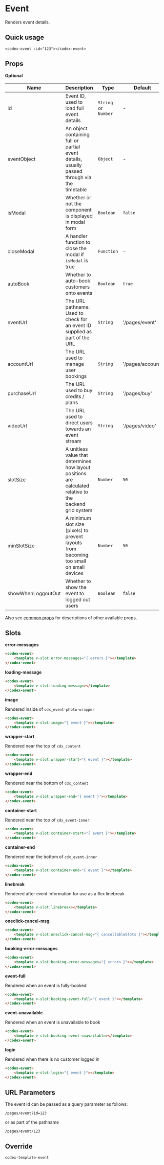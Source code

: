 # Event

Renders event details.

## Quick usage

```vue
<codex-event :id="123"></codex-event>
```

## Props

**Optional**

| Name | Description | Type | Default | Validation |
| - | - | - | - | - |
| id | Event ID, used to load full event details | `String` or `Number` | - | - |
| eventObject | An object containing full or partial event details, usually passed through via the timetable | `Object` | - | - |
| isModal | Whether or not the component is displayed in modal form | `Boolean` | `false` | - |
| closeModal | A handler function to close the modal if `isModal` is true  | `Function` | - | - |
| autoBook | Whether to auto-book customers onto events | `Boolean` | `true` | - |
| eventUrl | The URL pathname. Used to check for an event ID supplied as part of the URL | `String` | '/pages/event' | - |
| accountUrl | The URL used to manage user bookings | `String` | '/pages/account' | - |
| purchaseUrl | The URL used to buy credits / plans | `String` | '/pages/buy' | - |
| videoUrl | The URL used to direct users towards an event stream | `String` | '/pages/video' | - |
| slotSize | A unitless value that determines how layout positions are calculated relative to the backend grid system | `Number` | `50` | - |
| minSlotSize | A minimum slot size (pixels) to prevent layouts from becoming too small on small devices | `Number` | `50` | - |
| showWhenLoggoutOut | Whether to show the event to logged out users | `Boolean` | `false` | - |

Also see [common props](./shared/CommonProps.md) for descriptions of other available props.


## Slots

**error-messages**

```html
<codex-event>
	<template v-slot:error-messages="{ errors }"></template>
</codex-event>
```

**loading-message**

```html
<codex-event>
	<template v-slot:loading-message></template>
</codex-event>
```

**image**

Rendered inside of `cdx_event-photo-wrapper`
```html
<codex-event>
	<template v-slot:image="{ event }"></template>
</codex-event>
```

**wrapper-start**   

Rendered near the top of `cdx_content`
```html
<codex-event>
	<template v-slot:wrapper-start="{ event }"></template>
</codex-event>
```
**wrapper-end**   

Rendered near the bottom of `cdx_content`
```html
<codex-event>
	<template v-slot:wrapper-end="{ event }"></template>
</codex-event>
```

**container-start**   

Rendered near the top of `cdx_event-inner`
```html
<codex-event>
	<template v-slot:container-start="{ event }"></template>
</codex-event>
```
**container-end**   

Rendered near the bottom of `cdx_event-inner`
```html
<codex-event>
	<template v-slot:container-end="{ event }"></template>
</codex-event>
```

**linebreak**   

Rendered after event information for use as a flex linebreak
```html
<codex-event>
	<template v-slot:linebreak></template>
</codex-event>
```

**oneclick-cancel-msg**   

```html
<codex-event>
	<template v-slot:oneclick-cancel-msg="{ cancellableSlots }"></template>
</codex-event>
```

**booking-error-messages**

```html
<codex-event>
	<template v-slot:booking-error-messages="{ errors }"></template>
</codex-event>
```

**event-full**

Rendered when an event is fully-booked
```html
<codex-event>
	<template v-slot:booking-event-full="{ event }"></template>
</codex-event>
```

**event-unavailable**

Rendered when an event is unavailable to book
```html
<codex-event>
	<template v-slot:booking-event-unavailable></template>
</codex-event>
```

**login**

Rendered when there is no customer logged in
```html
<codex-event>
	<template v-slot:login="{ event }"></template>
</codex-event>
```




## URL Parameters

The event id can be passed as a query parameter as follows:

`/pages/event?id=123`

or as part of the pathname

`/pages/event/123`

## Override

`
codex-template-event
`

